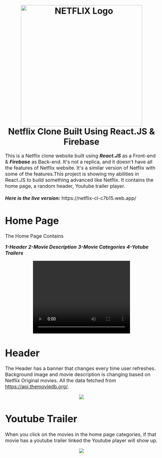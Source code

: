 <h1 align="center">
  <img title="Netflix" src="https://fhsknightlife.com/wp-content/uploads/2020/04/uVASXqvMzyUrAPfSn9pMtxOC7s89ulzdDKBdtqCP.png" alt="NETFLIX Logo" width="400" />
  <br>
  Netflix Clone Built Using React.JS & Firebase
</h1>

<p><font size="3">
  This is a Netflix clone website built using <strong><em>React.JS</em></strong> as a Front-end & <strong><em>Firebase</em></strong> as Back-end. It's not a replica, and it     doesn't have all the features of Netflix website. It's a similar version of Netflix with some of the features.This project is showing my abilities in React.JS to build something advanced like Netflix. It contains the home page, a random header, Youtube trailer player.
  <br><br> 
  <strong><em>Here is the live version:</em></strong> https://netflix-cl-c7b15.web.app/ 
</p>
 
# Home Page
  The Home Page Contains
  
  ***1-Header***
  ***2-Movie Description***
  ***3-Movie Categories***
  ***4-Yotube Trailers***
  
 <div align="center"><a name="menu"></a>

<video width="320" height="240" controls>
  <source src="./puplic/assets/video1.mp4" type="video/mp4">
  Your browser does not support the video tag.
</video>

</div>

# Header

The Header has a banner that changes every time user refreshes. Background image and movie description is changing based on Netflix Original movies. All the data fetched from https://api.themoviedb.org/.

<div align="center"><a name="menu"></a>

<img src="./public/images/2.PNG">

</div>

# Youtube Trailer

When you click on the movies in the home page categories, if that movie has a youtube trailer linked the Youtube player will show up.

<div align="center"><a name="menu"></a>

<img src="./public/images/3.PNG">

</div>
